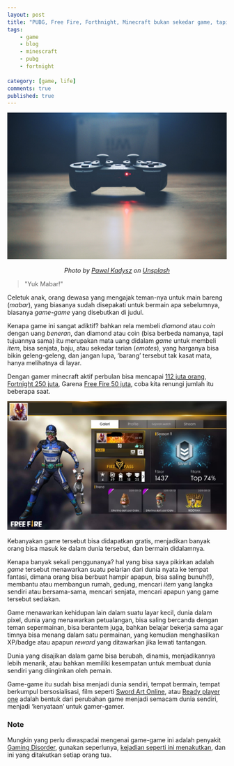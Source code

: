 ```yaml
---
layout: post
title: "PUBG, Free Fire, Forthnight, Minecraft bukan sekedar game, tapi sebuah tempat"
tags: 
    - game
    - blog
    - minescraft
    - pubg
    - fortnight

category: [game, life]
comments: true
published: true
---
```


![gaming stick](/images/posts/pawel-kadysz-CuFYW1c97w8-unsplash.jpg "Game")
<center><em>Photo by <a href="https://unsplash.com/@pawelkadysz?utm_source=unsplash&utm_medium=referral&utm_content=creditCopyText">Pawel Kadysz</a> on <a href="https://unsplash.com/photos/CuFYW1c97w8?utm_source=unsplash&utm_medium=referral&utm_content=creditCopyText">Unsplash</a></em></center>

> "Yuk Mabar!"

Celetuk anak, orang dewasa yang mengajak teman-nya untuk main bareng (*mabar*), yang biasanya sudah disepakati untuk bermain apa sebelumnya, biasanya *game-game* yang disebutkan di judul.

Kenapa game ini sangat adiktif? bahkan rela membeli *diamond* atau *coin* dengan uang *beneran*, dan diamond atau coin (bisa berbeda namanya, tapi tujuannya sama) itu merupakan mata uang didalam *game* untuk membeli *item*, bisa senjata, baju, atau sekedar tarian (*emotes*), yang harganya bisa bikin geleng-geleng, dan jangan lupa, ‘barang’ tersebut tak kasat mata, hanya melihatnya di layar.

<!--more-->

Dengan gamer minecraft aktif perbulan bisa mencapai [112 juta orang](https://www.thegamer.com/minecraft-monthly-active-users-millions/), [Fortnight 250 juta](https://www.pcgamesn.com/fortnite/fortnite-battle-royale-player-numbers), Garena [Free Fire 50 juta](https://www.devdiscourse.com/article/entertainment/647146-garenas-free-fire-a-mobile-battle-game-with-over-50-million-daily-active-users), coba kita renungi jumlah itu beberapa saat.

![](/images/posts/free-fire.jpeg  "Gamer profile Free Fire anak sendiri")

Kebanyakan game tersebut bisa didapatkan gratis, menjadikan banyak orang bisa masuk ke dalam dunia tersebut, dan bermain didalamnya.

Kenapa banyak sekali penggunanya? hal yang bisa saya pikirkan adalah *game* tersebut menawarkan suatu pelarian dari dunia nyata ke tempat fantasi, dimana orang bisa berbuat hampir apapun, bisa saling bunuh(!), membantu atau membangun rumah, gedung, mencari *item* yang langka sendiri atau bersama-sama, mencari senjata, mencari apapun yang game tersebut sediakan.

Game menawarkan kehidupan lain dalam suatu layar kecil, dunia dalam pixel, dunia yang menawarkan petualangan, bisa saling bercanda dengan teman sepermainan, bisa berantem juga, bahkan belajar bekerja sama agar timnya bisa menang dalam satu permainan, yang kemudian menghasilkan XP/badge atau apapun *reward* yang ditawarkan jika lewati tantangan.

Dunia yang disajikan dalam game bisa berubah, dinamis, menjadikannya lebih menarik, atau bahkan memiliki kesempatan untuk membuat dunia sendiri yang diinginkan oleh pemain.

Game-game itu sudah bisa menjadi dunia sendiri, tempat bermain, tempat berkumpul bersosialisasi, film seperti [Sword Art Online](https://en.wikipedia.org/wiki/Sword_Art_Online), atau [Ready player one](https://en.wikipedia.org/wiki/Ready_Player_One_(film)) adalah bentuk dari perubahan game menjadi semacam dunia sendiri, menjadi ‘kenyataan’ untuk gamer-gamer.


### Note
Mungkin yang perlu diwaspadai mengenai game-game ini adalah penyakit [Gaming Disorder](https://notes.dedenf.com/2019/05/gaming-disorder), gunakan seperlunya, [kejadian seperti ini menakutkan](https://health.detik.com/berita-detikhealth/d-4747446/ratusan-anak-di-jabar-masuk-rs-jiwa-karena-kecanduan-ponsel-ini-gejalanya "Ratusan Anak di Jabar Masuk RS Jiwa karena Kecanduan Ponsel, Ini Gejalanya"), dan ini yang ditakutkan setiap orang tua.